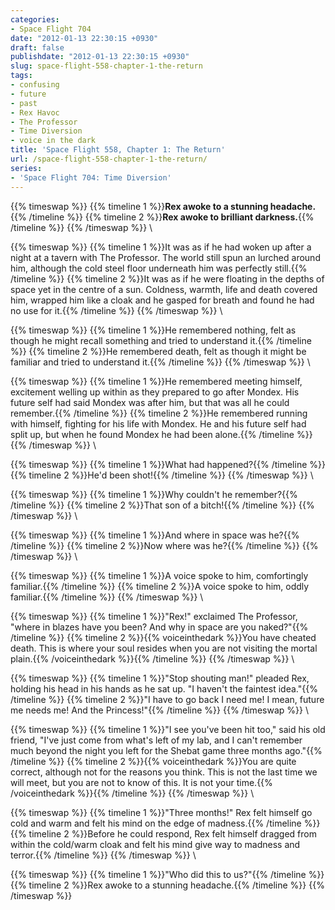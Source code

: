 ```yaml
---
categories:
- Space Flight 704
date: "2012-01-13 22:30:15 +0930"
draft: false
publishdate: "2012-01-13 22:30:15 +0930"
slug: space-flight-558-chapter-1-the-return
tags:
- confusing
- future
- past
- Rex Havoc
- The Professor
- Time Diversion
- voice in the dark
title: 'Space Flight 558, Chapter 1: The Return'
url: /space-flight-558-chapter-1-the-return/
series:
- 'Space Flight 704: Time Diversion'
---
```


{{% timeswap %}}
{{% timeline 1 %}}**Rex awoke to a stunning headache.**{{% /timeline %}}
{{% timeline 2 %}}**Rex awoke to brilliant darkness.**{{% /timeline %}}
{{% /timeswap %}}
\

{{% timeswap %}}
{{% timeline 1 %}}It was as if he had woken up after a night at a tavern with The Professor. The world still spun an lurched around him, although the cold steel floor underneath him was perfectly still.{{% /timeline %}}
{{% timeline 2 %}}It was as if he were floating in the depths of space yet in the centre of a sun. Coldness, warmth, life and death covered him, wrapped him like a cloak and he gasped for breath and found he had no use for it.{{% /timeline %}}
{{% /timeswap %}}
\

{{% timeswap %}}
{{% timeline 1 %}}He remembered nothing, felt as though he might recall something and tried to understand it.{{% /timeline %}}
{{% timeline 2 %}}He remembered death, felt as though it might be familiar and tried to understand it.{{% /timeline %}}
{{% /timeswap %}}
\

{{% timeswap %}}
{{% timeline 1 %}}He remembered meeting himself, excitement welling up within as they prepared to go after Mondex. His future self had said Mondex was after him, but that was all he could remember.{{% /timeline %}}
{{% timeline 2 %}}He remembered running with himself, fighting for his life with Mondex. He and his future self had split up, but when he found Mondex he had been alone.{{% /timeline %}}
{{% /timeswap %}}
\

{{% timeswap %}}
{{% timeline 1 %}}What had happened?{{% /timeline %}}
{{% timeline 2 %}}He'd been shot!{{% /timeline %}}
{{% /timeswap %}}
\

{{% timeswap %}}
{{% timeline 1 %}}Why couldn't he remember?{{% /timeline %}}
{{% timeline 2 %}}That son of a bitch!{{% /timeline %}}
{{% /timeswap %}}
\

{{% timeswap %}}
{{% timeline 1 %}}And where in space was he?{{% /timeline %}}
{{% timeline 2 %}}Now where was he?{{% /timeline %}}
{{% /timeswap %}}
\

{{% timeswap %}}
{{% timeline 1 %}}A voice spoke to him, comfortingly familiar.{{% /timeline %}}
{{% timeline 2 %}}A voice spoke to him, oddly familiar.{{% /timeline %}}
{{% /timeswap %}}
\

{{% timeswap %}}
{{% timeline 1 %}}"Rex!" exclaimed The Professor, "where in blazes have you been? And why in space are you naked?"{{% /timeline %}}
{{% timeline 2 %}}{{% voiceinthedark %}}You have cheated death. This is where your soul resides when you are not visiting the mortal plain.{{% /voiceinthedark %}}{{% /timeline %}}
{{% /timeswap %}}
\

{{% timeswap %}}
{{% timeline 1 %}}"Stop shouting man!" pleaded Rex, holding his head in his hands as he sat up. "I haven't the faintest idea."{{% /timeline %}}
{{% timeline 2 %}}"I have to go back I need me! I mean, future me needs me! And the Princess!"{{% /timeline %}}
{{% /timeswap %}}
\

{{% timeswap %}}
{{% timeline 1 %}}"I see you've been hit too," said his old friend, "I've just come from what's left of my lab, and I can't remember much beyond the night you left for the Shebat game three months ago."{{% /timeline %}}
{{% timeline 2 %}}{{% voiceinthedark %}}You are quite correct, although not for the reasons you think. This is not the last time we will meet, but you are not to know of this. It is not your time.{{% /voiceinthedark %}}{{% /timeline %}}
{{% /timeswap %}}
\

{{% timeswap %}}
{{% timeline 1 %}}"Three months!" Rex felt himself go cold and warm and felt his mind on the edge of madness.{{% /timeline %}}
{{% timeline 2 %}}Before he could respond, Rex felt himself dragged from within the cold/warm cloak and felt his mind give way to madness and terror.{{% /timeline %}}
{{% /timeswap %}}
\

{{% timeswap %}}
{{% timeline 1 %}}"Who did this to us?"{{% /timeline %}}
{{% timeline 2 %}}Rex awoke to a stunning headache.{{% /timeline %}}
{{% /timeswap %}}
